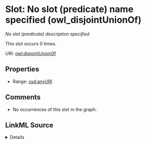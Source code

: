 

# Slot: No slot (predicate) name specified (owl_disjointUnionOf)


_No slot (predicate) description specified_






This slot occurs 0 times.


URI: [owl:disjointUnionOf](http://www.w3.org/2002/07/owl#disjointUnionOf)



<!-- no inheritance hierarchy -->








## Properties

* Range: [xsd:anyURI](http://www.w3.org/2001/XMLSchema#anyURI)





## Comments

* No occurrences of this slot in the graph.



## LinkML Source

<details>

```yaml
name: owl_disjointUnionOf
annotations:
  count:
    tag: count
    value: 0
description: No slot (predicate) description specified
title: No slot (predicate) name specified
comments:
- No occurrences of this slot in the graph.
from_schema: fio-kg
rank: 1000
domain: owl_disjointUnionOf
slot_uri: owl:disjointUnionOf
alias: owl_disjointUnionOf
range: uri

```
</details>
